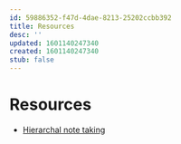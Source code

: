```yaml
---
id: 59886352-f47d-4dae-8213-25202ccbb392
title: Resources
desc: ''
updated: 1601140247340
created: 1601140247340
stub: false
---
```


# Resources

- 
    [Hierarchal note taking](https://www.kevinslin.com/notes/3dd58f62-fee5-4f93-b9f1-b0f0f59a9b64.html)